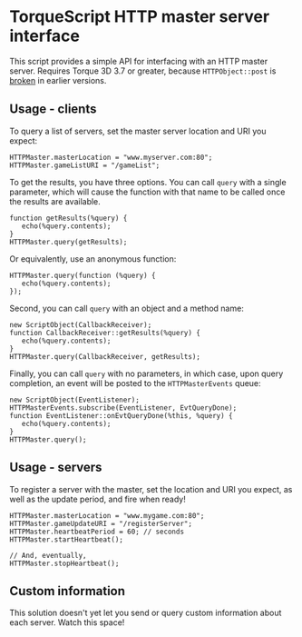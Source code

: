 # TorqueScript HTTP master server interface

This script provides a simple API for interfacing with an HTTP master server.
Requires Torque 3D 3.7 or greater, because `HTTPObject::post` is [broken][] in earlier versions.

[broken]: https://github.com/GarageGames/Torque3D/issues/918

## Usage - clients

To query a list of servers, set the master server location and URI you expect:

    HTTPMaster.masterLocation = "www.myserver.com:80";
    HTTPMaster.gameListURI = "/gameList";

To get the results, you have three options.
You can call `query` with a single parameter, which will cause the function with that name to be called once the results are available.

    function getResults(%query) {
       echo(%query.contents);
    }
    HTTPMaster.query(getResults);

Or equivalently, use an anonymous function:

    HTTPMaster.query(function (%query) {
       echo(%query.contents);
    });

Second, you can call `query` with an object and a method name:

    new ScriptObject(CallbackReceiver);
    function CallbackReceiver::getResults(%query) {
       echo(%query.contents);
    }
    HTTPMaster.query(CallbackReceiver, getResults);

Finally, you can call `query` with no parameters, in which case, upon query completion, an event will be posted to the `HTTPMasterEvents` queue:

    new ScriptObject(EventListener);
    HTTPMasterEvents.subscribe(EventListener, EvtQueryDone);
    function EventListener::onEvtQueryDone(%this, %query) {
       echo(%query.contents);
    }
    HTTPMaster.query();

## Usage - servers

To register a server with the master, set the location and URI you expect, as well as the update period, and fire when ready!

    HTTPMaster.masterLocation = "www.mygame.com:80";
    HTTPMaster.gameUpdateURI = "/registerServer";
    HTTPMaster.heartbeatPeriod = 60; // seconds
    HTTPMaster.startHeartbeat();
    
    // And, eventually,
    HTTPMaster.stopHeartbeat();

## Custom information

This solution doesn't yet let you send or query custom information about each server.
Watch this space!
